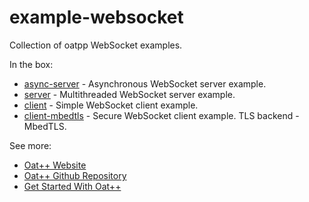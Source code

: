 # example-websocket

Collection of oatpp WebSocket examples.

In the box:

- [async-server](https://github.com/oatpp/example-websocket/tree/master/async-server) - Asynchronous WebSocket server example.
- [server](https://github.com/oatpp/example-websocket/tree/master/server) - Multithreaded WebSocket server example.
- [client](https://github.com/oatpp/example-websocket/tree/master/client) - Simple WebSocket client example.
- [client-mbedtls](https://github.com/oatpp/example-websocket/tree/master/client-mbedtls) - Secure WebSocket client example. TLS backend - MbedTLS.


See more:

- [Oat++ Website](https://oatpp.io/)
- [Oat++ Github Repository](https://github.com/oatpp/oatpp)
- [Get Started With Oat++](https://oatpp.io/docs/start)
